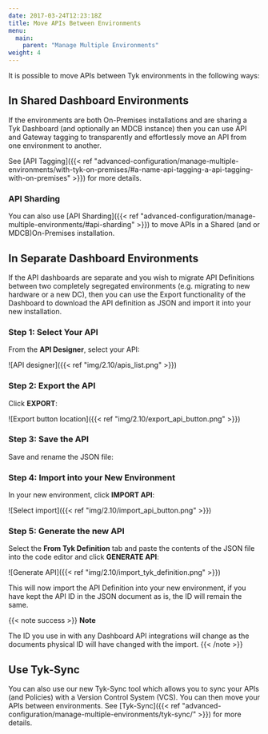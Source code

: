 ```yaml
---
date: 2017-03-24T12:23:18Z
title: Move APIs Between Environments
menu:
  main:
    parent: "Manage Multiple Environments"
weight: 4 
---
```


It is possible to move APIs between Tyk environments in the following ways:

## In Shared Dashboard Environments

If the environments are both On-Premises installations and are sharing a Tyk Dashboard (and optionally an MDCB instance) then you can use API and Gateway tagging to transparently and effortlessly move an API from one environment to another.

See [API Tagging]({{< ref "advanced-configuration/manage-multiple-environments/with-tyk-on-premises/#a-name-api-tagging-a-api-tagging-with-on-premises" >}}) for more details.

### API Sharding

You can also use [API Sharding]({{< ref "advanced-configuration/manage-multiple-environments/#api-sharding" >}}) to move APIs in a Shared (and or MDCB)On-Premises installation.

## In Separate Dashboard Environments

If the API dashboards are separate and you wish to migrate API Definitions between two completely segregated environments (e.g. migrating to new hardware or a new DC), then you can use the Export functionality of the Dashboard to download the API definition as JSON and import it into your new installation.

### Step 1: Select Your API

From the **API Designer**, select your API:

![API designer]({{< ref "img/2.10/apis_list.png" >}})

### Step 2: Export the API

Click **EXPORT**:

![Export button location]({{< ref "img/2.10/export_api_button.png" >}})

### Step 3: Save the API

Save and rename the JSON file:

### Step 4: Import into your New Environment

In your new environment, click **IMPORT API**:

![Select import]({{< ref "img/2.10/import_api_button.png" >}})

### Step 5: Generate the new API

Select the **From Tyk Definition** tab and paste the contents of the JSON file into the code editor and click **GENERATE API**:

![Generate API]({{< ref "img/2.10/import_tyk_definition.png" >}})

This will now import the API Definition into your new environment, if you have kept the API ID in the JSON document as is, the ID will remain the same.

{{< note success >}}
**Note**  

The ID you use in with any Dashboard API integrations will change as the documents physical ID will have changed with the import.
{{< /note >}}

## Use Tyk-Sync

You can also use our new Tyk-Sync tool which allows you to sync your APIs (and Policies) with a Version Control System (VCS). You can then move your APIs between environments. See [Tyk-Sync]({{< ref "advanced-configuration/manage-multiple-environments/tyk-sync/" >}}) for more details.